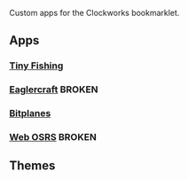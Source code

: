 Custom apps for the Clockworks bookmarklet.
## Apps
### [Tiny Fishing](https://l413.github.io/Clockworks-OS-Custom/tinyfishingapp.js)
### [Eaglercraft](https://l413.github.io/Clockworks-OS-Custom/eaglercraftapp.js) BROKEN
### [Bitplanes](https://l413.github.io/Clockworks-OS-Custom/bitplanesapp.js)
### [Web OSRS](https://l413.github.io/Clockworks-OS-Custom/webosrsapp.js) BROKEN
## Themes
